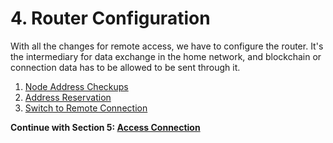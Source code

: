 # 4. Router Configuration

With all the changes for remote access, we have to configure the router. It's the intermediary for data exchange in the home network, and blockchain or connection data has to be allowed to be sent through it.

1. [Node Address Checkups](./01-address-check.md)
2. [Address Reservation](./02-static-address.md)
3. [Switch to Remote Connection](./03-switch-remote.md)

**Continue with Section 5: [Access Connection](/5-access-connection/)**
